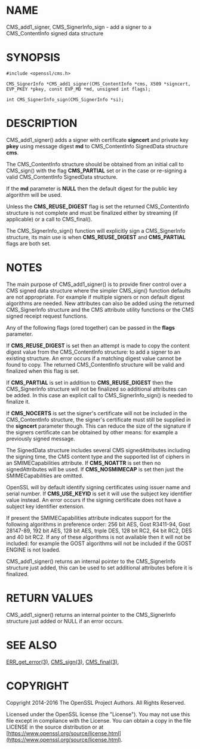 # NAME

CMS\_add1\_signer, CMS\_SignerInfo\_sign - add a signer to a CMS\_ContentInfo signed data structure

# SYNOPSIS

    #include <openssl/cms.h>

    CMS_SignerInfo *CMS_add1_signer(CMS_ContentInfo *cms, X509 *signcert, EVP_PKEY *pkey, const EVP_MD *md, unsigned int flags);

    int CMS_SignerInfo_sign(CMS_SignerInfo *si);

# DESCRIPTION

CMS\_add1\_signer() adds a signer with certificate **signcert** and private
key **pkey** using message digest **md** to CMS\_ContentInfo SignedData
structure **cms**.

The CMS\_ContentInfo structure should be obtained from an initial call to
CMS\_sign() with the flag **CMS\_PARTIAL** set or in the case or re-signing a
valid CMS\_ContentInfo SignedData structure.

If the **md** parameter is **NULL** then the default digest for the public
key algorithm will be used.

Unless the **CMS\_REUSE\_DIGEST** flag is set the returned CMS\_ContentInfo
structure is not complete and must be finalized either by streaming (if
applicable) or a call to CMS\_final().

The CMS\_SignerInfo\_sign() function will explicitly sign a CMS\_SignerInfo
structure, its main use is when **CMS\_REUSE\_DIGEST** and **CMS\_PARTIAL** flags
are both set.

# NOTES

The main purpose of CMS\_add1\_signer() is to provide finer control
over a CMS signed data structure where the simpler CMS\_sign() function defaults
are not appropriate. For example if multiple signers or non default digest
algorithms are needed. New attributes can also be added using the returned
CMS\_SignerInfo structure and the CMS attribute utility functions or the
CMS signed receipt request functions.

Any of the following flags (ored together) can be passed in the **flags**
parameter.

If **CMS\_REUSE\_DIGEST** is set then an attempt is made to copy the content
digest value from the CMS\_ContentInfo structure: to add a signer to an existing
structure.  An error occurs if a matching digest value cannot be found to copy.
The returned CMS\_ContentInfo structure will be valid and finalized when this
flag is set.

If **CMS\_PARTIAL** is set in addition to **CMS\_REUSE\_DIGEST** then the
CMS\_SignerInfo structure will not be finalized so additional attributes
can be added. In this case an explicit call to CMS\_SignerInfo\_sign() is
needed to finalize it.

If **CMS\_NOCERTS** is set the signer's certificate will not be included in the
CMS\_ContentInfo structure, the signer's certificate must still be supplied in
the **signcert** parameter though. This can reduce the size of the signature if
the signers certificate can be obtained by other means: for example a
previously signed message.

The SignedData structure includes several CMS signedAttributes including the
signing time, the CMS content type and the supported list of ciphers in an
SMIMECapabilities attribute. If **CMS\_NOATTR** is set then no signedAttributes
will be used. If **CMS\_NOSMIMECAP** is set then just the SMIMECapabilities are
omitted.

OpenSSL will by default identify signing certificates using issuer name
and serial number. If **CMS\_USE\_KEYID** is set it will use the subject key
identifier value instead. An error occurs if the signing certificate does not
have a subject key identifier extension.

If present the SMIMECapabilities attribute indicates support for the following
algorithms in preference order: 256 bit AES, Gost R3411-94, Gost 28147-89, 192
bit AES, 128 bit AES, triple DES, 128 bit RC2, 64 bit RC2, DES and 40 bit RC2.
If any of these algorithms is not available then it will not be included: for example the GOST algorithms will not be included if the GOST ENGINE is
not loaded.

CMS\_add1\_signer() returns an internal pointer to the CMS\_SignerInfo
structure just added, this can be used to set additional attributes
before it is finalized.

# RETURN VALUES

CMS\_add1\_signer() returns an internal pointer to the CMS\_SignerInfo
structure just added or NULL if an error occurs.

# SEE ALSO

[ERR\_get\_error(3)](http://man.he.net/man3/ERR_get_error), [CMS\_sign(3)](http://man.he.net/man3/CMS_sign),
[CMS\_final(3)](http://man.he.net/man3/CMS_final),

# COPYRIGHT

Copyright 2014-2016 The OpenSSL Project Authors. All Rights Reserved.

Licensed under the OpenSSL license (the "License").  You may not use
this file except in compliance with the License.  You can obtain a copy
in the file LICENSE in the source distribution or at
[https://www.openssl.org/source/license.html](https://www.openssl.org/source/license.html).
